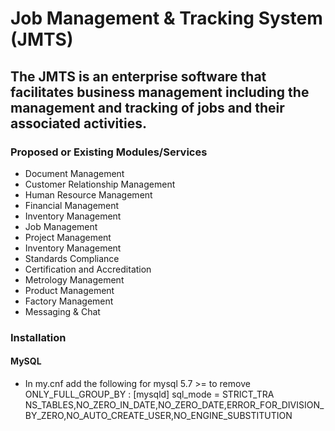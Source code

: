 # Job Management & Tracking System (JMTS)
## The JMTS is an enterprise software that facilitates business management including the management and tracking of jobs and their associated activities.
### Proposed or Existing Modules/Services
- Document Management
- Customer Relationship Management
- Human Resource Management
- Financial Management
- Inventory Management
- Job Management
- Project Management
- Inventory Management
- Standards Compliance
- Certification and Accreditation
- Metrology Management
- Product Management
- Factory Management
- Messaging & Chat

### Installation
#### MySQL
- In my.cnf add the following for mysql 5.7 >= to remove ONLY_FULL_GROUP_BY : [mysqld] sql_mode = STRICT_TRA
NS_TABLES,NO_ZERO_IN_DATE,NO_ZERO_DATE,ERROR_FOR_DIVISION_BY_ZERO,NO_AUTO_CREATE_USER,NO_ENGINE_SUBSTITUTION
